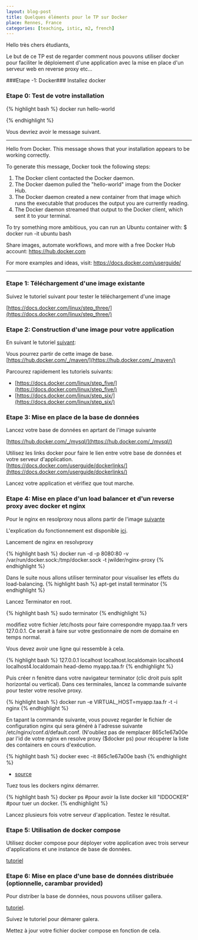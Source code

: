 ```yaml
---
layout: blog-post
title: Quelques éléments pour le TP sur Docker
place: Rennes, France
categories: [teaching, istic, m2, french]
---
```

Hello très chers étudiants,

Le but de ce TP est de regarder comment nous pouvons utiliser docker pour faciliter le déploiement d'une application avec la mise en place d'un serveur web en reverse proxy etc...



<!--more-->

###Etape -1: Docker###
Installez docker



### Etape 0: Test de votre installation ###

{% highlight bash %}
docker run hello-world

{% endhighlight %}

Vous devriez avoir le message suivant. 


----

Hello from Docker.
This message shows that your installation appears to be working correctly.

To generate this message, Docker took the following steps:
 1. The Docker client contacted the Docker daemon.
 2. The Docker daemon pulled the "hello-world" image from the Docker Hub.
 3. The Docker daemon created a new container from that image which runs the
    executable that produces the output you are currently reading.
 4. The Docker daemon streamed that output to the Docker client, which sent it
    to your terminal.

To try something more ambitious, you can run an Ubuntu container with:
 $ docker run -it ubuntu bash

Share images, automate workflows, and more with a free Docker Hub account:
 https://hub.docker.com

For more examples and ideas, visit:
 https://docs.docker.com/userguide/

 
----

### Etape 1: Téléchargement d'une image existante ###

Suivez le tutoriel suivant pour tester le téléchargement d'une image

[https://docs.docker.com/linux/step_three/](https://docs.docker.com/linux/step_three/)

### Etape 2: Construction d'une image pour votre application ###

En suivant le tutoriel [suivant](https://docs.docker.com/linux/step_four/):

Vous pourrez partir de cette image de base. 
[https://hub.docker.com/_/maven/](https://hub.docker.com/_/maven/)


Parcourez rapidement les tutoriels suivants:

- [https://docs.docker.com/linux/step_five/](https://docs.docker.com/linux/step_five/)
- [https://docs.docker.com/linux/step_six/](https://docs.docker.com/linux/step_six/)

### Etape 3: Mise en place de la base de données
Lancez votre base de données en aprtant de l'image suivante

[https://hub.docker.com/_/mysql/](https://hub.docker.com/_/mysql/)

Utilisez les links docker pour faire le lien entre votre base de données et votre serveur d'application. 
[https://docs.docker.com/userguide/dockerlinks/](https://docs.docker.com/userguide/dockerlinks/)

Lancez votre application et vérifiez que tout marche. 



### Etape 4: Mise en place d'un load balancer et d'un reverse proxy avec docker et nginx
Pour le nginx en resolproxy nous allons partir de l'image [suivante](https://github.com/jwilder/nginx-proxy)

L'explication du fonctionnement est disponible [ici](http://jasonwilder.com/blog/2014/03/25/automated-nginx-reverse-proxy-for-docker/). 


Lancement de nginx en resolvproxy

{% highlight bash %}
docker run -d -p 8080:80 -v /var/run/docker.sock:/tmp/docker.sock -t jwilder/nginx-proxy 
{% endhighlight %}


Dans le suite nous allons utiliser terminator pour visualiser les effets du load-balancing. 
{% highlight bash %}
apt-get install terminator
{% endhighlight %}

Lancez Terminator en root.

{% highlight bash %}
sudo terminator
{% endhighlight %}


modifiez votre fichier /etc/hosts pour faire correspondre myapp.taa.fr vers 127.0.0.1. Ce serait à faire sur votre gestionnaire de nom de domaine en temps normal.

Vous devez avoir une ligne qui ressemble à cela. 

{% highlight bash %}
127.0.0.1	localhost localhost.localdomain localhost4 localhost4.localdomain head-demo myapp.taa.fr
{% endhighlight %}

Puis créer n fenètre dans votre navigateur terminator (clic droit puis split horizontal ou vertical). 
Dans ces terminales, lancez la commande suivante pour tester votre resolve proxy.

{% highlight bash %}
docker run -e VIRTUAL_HOST=myapp.taa.fr -t -i  nginx
{% endhighlight %}

En tapant la commande suivante, vous pouvez regarder le fichier de configuration nginx qui sera généré à l'adresse suivante /etc/nginx/conf.d/default.conf. (N'oubliez pas de remplacer  865c1e67a00e par l'id de votre nginx en resolve proxy ($docker ps) pour récupérer la liste des containers en cours d'exécution.

{% highlight bash %}
docker exec -it 865c1e67a00e bash
{% endhighlight %}

- [source](http://jasonwilder.com/blog/2014/03/25/automated-nginx-reverse-proxy-for-docker/)


Tuez tous les dockers nginx démarrer. 

{% highlight bash %}
docker ps #pour avoir la liste
docker kill "IDDOCKER" #pour tuer un docker. 
{% endhighlight %}

Lancez plusieurs fois votre serveur d'application. Testez le résultat. 

### Etape 5: Utilisation de docker compose
Utilisez docker compose pour déployer votre application avec trois serveur d'applications et une instance de base de données. 

[tutoriel](https://docs.docker.com/compose/#overview-of-docker-compose)



### Etape 6: Mise en place d'une base de données distribuée (optionnelle, carambar provided)

Pour distriber la base de données, nous pouvons utiliser gallera. 

[tutoriel](http://galeracluster.com/2015/05/getting-started-galera-with-docker-part-1/). 

Suivez le tutoriel pour démarer galera. 

Mettez à jour votre fichier docker compose en fonction de cela. 


